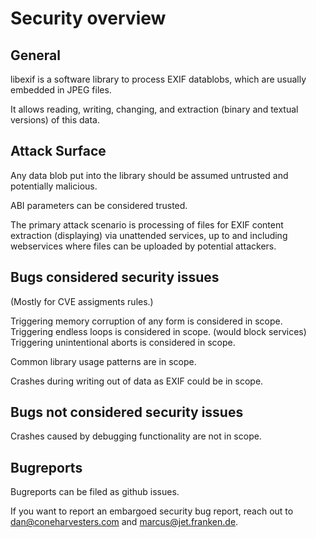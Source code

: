 # Security overview

## General

libexif is a software library to process EXIF datablobs, which are usually
embedded in JPEG files.

It allows reading, writing, changing, and extraction (binary and textual versions)
of this data.


## Attack Surface

Any data blob put into the library should be assumed untrusted and
potentially malicious.

ABI parameters can be considered trusted.

The primary attack scenario is processing of files for EXIF content
extraction (displaying) via unattended services, up to and including
webservices where files can be uploaded by potential attackers.

## Bugs considered security issues

(Mostly for CVE assigments rules.)

Triggering memory corruption of any form is considered in scope.
Triggering endless loops is considered in scope. (would block services)
Triggering unintentional aborts is considered in scope.

Common library usage patterns are in scope.

Crashes during writing out of data as EXIF could be in scope.

## Bugs not considered security issues

Crashes caused by debugging functionality are not in scope.

## Bugreports

Bugreports can be filed as github issues.

If you want to report an embargoed security bug report, reach out to dan@coneharvesters.com and marcus@jet.franken.de.
